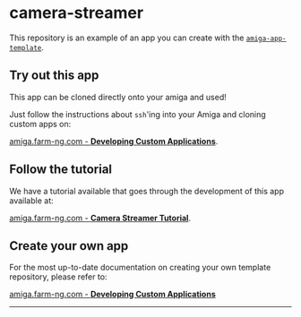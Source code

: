 # camera-streamer

This repository is an example of an app you can create with the [`amiga-app-template`](https://github.com/farm-ng/amiga-app-template).

## Try out this app

This app can be cloned directly onto your amiga and used!

Just follow the instructions about `ssh`'ing into your Amiga and cloning custom apps on:

[amiga.farm-ng.com - **Developing Custom Applications**](https://amiga.farm-ng.com/docs/brain/brain-apps).

## Follow the tutorial

We have a tutorial available that goes through the development of this app available at:

[amiga.farm-ng.com - **Camera Streamer Tutorial**](https://amiga.farm-ng.com/docs/tutorials/camera_streamer/camera-streamer-overview).


## Create your own app

For the most up-to-date documentation on creating your own template repository, please refer to:

[amiga.farm-ng.com - **Developing Custom Applications**](https://amiga.farm-ng.com/docs/brain/brain-apps)

---

